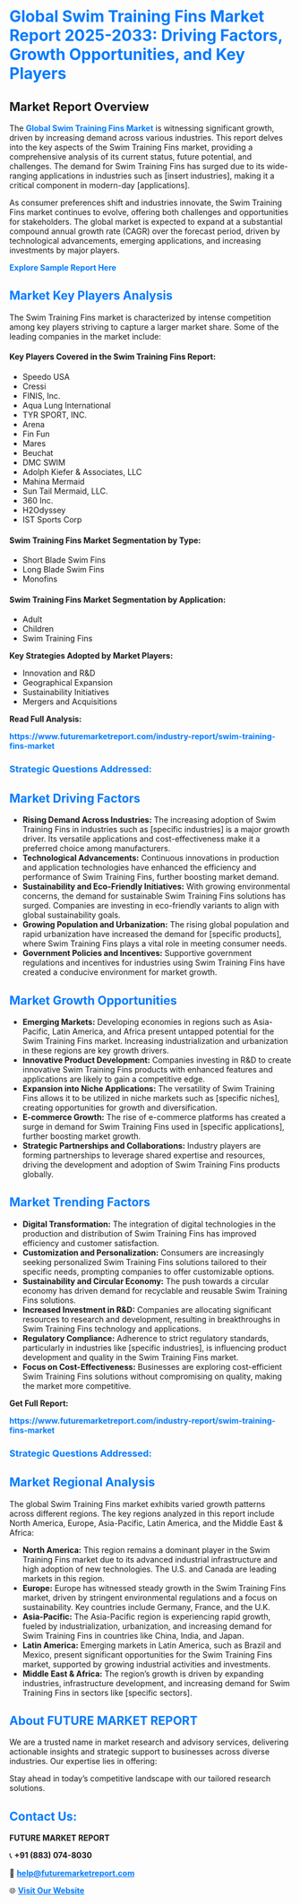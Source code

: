 <h1 style="color: #007BFF;">Global Swim Training Fins Market Report 2025-2033: Driving Factors, Growth Opportunities, and Key Players</h1>

<section id="overview">
<h2>Market Report Overview</h2>
<p>The <a href="https://www.futuremarketreport.com/industry-report/swim-training-fins-market" style="color: #007BFF; text-decoration: none;"><strong>Global Swim Training Fins Market</strong></a> is witnessing significant growth, driven by increasing demand across various industries. This report delves into the key aspects of the Swim Training Fins market, providing a comprehensive analysis of its current status, future potential, and challenges. The demand for Swim Training Fins has surged due to its wide-ranging applications in industries such as [insert industries], making it a critical component in modern-day [applications].</p>
<p>As consumer preferences shift and industries innovate, the Swim Training Fins market continues to evolve, offering both challenges and opportunities for stakeholders. The global market is expected to expand at a substantial compound annual growth rate (CAGR) over the forecast period, driven by technological advancements, emerging applications, and increasing investments by major players.</p>
</section>

<section id="overview">
<p><a href="https://www.futuremarketreport.com/request-sample/reportId=116356" style="color: #007BFF; text-decoration: none;"><strong>Explore Sample Report Here</strong></a></p>
</section>

<section id="key-players">
<h2 style="color: #007BFF;">Market Key Players Analysis</h2>
<p>The Swim Training Fins market is characterized by intense competition among key players striving to capture a larger market share. Some of the leading companies in the market include:</p>
<h4>Key Players Covered in the Swim Training Fins Report:</h4>
<ul><li>Speedo USA</li><li>Cressi</li><li>FINIS, Inc.</li><li>Aqua Lung International</li><li>TYR SPORT, INC.</li><li>Arena</li><li>Fin Fun</li><li>Mares</li><li>Beuchat</li><li>DMC SWIM</li><li>Adolph Kiefer &amp; Associates, LLC</li><li>Mahina Mermaid</li><li>Sun Tail Mermaid, LLC.</li><li>360 Inc.</li><li>H2Odyssey</li><li>IST Sports Corp</li></ul>
<h4>Swim Training Fins Market Segmentation by Type:</h4>
<ul><li>Short Blade Swim Fins</li><li>Long Blade Swim Fins</li><li>Monofins</li></ul>

<h4>Swim Training Fins Market Segmentation by Application:</h4>
<ul><li>Adult</li><li>Children</li><li>Swim Training Fins</li></ul>
<p><strong>Key Strategies Adopted by Market Players:</strong></p>
<ul>
<li>Innovation and R&D</li>
<li>Geographical Expansion</li>
<li>Sustainability Initiatives</li>
<li>Mergers and Acquisitions</li>
</ul>
</section>

<section>
<p><strong>Read Full Analysis: </strong></p><a href="https://www.futuremarketreport.com/industry-report/swim-training-fins-market" style="color: #007BFF; text-decoration: none;"><strong>https://www.futuremarketreport.com/industry-report/swim-training-fins-market</strong></a>
<h3 style="color: #007BFF;">Strategic Questions Addressed:</h3>
</section>

<section id="driving-factors">
<h2 style="color: #007BFF;">Market Driving Factors</h2>
<ul>
<li><strong>Rising Demand Across Industries:</strong> The increasing adoption of Swim Training Fins in industries such as [specific industries] is a major growth driver. Its versatile applications and cost-effectiveness make it a preferred choice among manufacturers.</li>
<li><strong>Technological Advancements:</strong> Continuous innovations in production and application technologies have enhanced the efficiency and performance of Swim Training Fins, further boosting market demand.</li>
<li><strong>Sustainability and Eco-Friendly Initiatives:</strong> With growing environmental concerns, the demand for sustainable Swim Training Fins solutions has surged. Companies are investing in eco-friendly variants to align with global sustainability goals.</li>
<li><strong>Growing Population and Urbanization:</strong> The rising global population and rapid urbanization have increased the demand for [specific products], where Swim Training Fins plays a vital role in meeting consumer needs.</li>
<li><strong>Government Policies and Incentives:</strong> Supportive government regulations and incentives for industries using Swim Training Fins have created a conducive environment for market growth.</li>
</ul>
</section>

<section id="growth-opportunities">
<h2 style="color: #007BFF;">Market Growth Opportunities</h2>
<ul>
<li><strong>Emerging Markets:</strong> Developing economies in regions such as Asia-Pacific, Latin America, and Africa present untapped potential for the Swim Training Fins market. Increasing industrialization and urbanization in these regions are key growth drivers.</li>
<li><strong>Innovative Product Development:</strong> Companies investing in R&D to create innovative Swim Training Fins products with enhanced features and applications are likely to gain a competitive edge.</li>
<li><strong>Expansion into Niche Applications:</strong> The versatility of Swim Training Fins allows it to be utilized in niche markets such as [specific niches], creating opportunities for growth and diversification.</li>
<li><strong>E-commerce Growth:</strong> The rise of e-commerce platforms has created a surge in demand for Swim Training Fins used in [specific applications], further boosting market growth.</li>
<li><strong>Strategic Partnerships and Collaborations:</strong> Industry players are forming partnerships to leverage shared expertise and resources, driving the development and adoption of Swim Training Fins products globally.</li>
</ul>
</section>

<section id="trending-factors">
<h2 style="color: #007BFF;">Market Trending Factors</h2>
<ul>
<li><strong>Digital Transformation:</strong> The integration of digital technologies in the production and distribution of Swim Training Fins has improved efficiency and customer satisfaction.</li>
<li><strong>Customization and Personalization:</strong> Consumers are increasingly seeking personalized Swim Training Fins solutions tailored to their specific needs, prompting companies to offer customizable options.</li>
<li><strong>Sustainability and Circular Economy:</strong> The push towards a circular economy has driven demand for recyclable and reusable Swim Training Fins solutions.</li>
<li><strong>Increased Investment in R&D:</strong> Companies are allocating significant resources to research and development, resulting in breakthroughs in Swim Training Fins technology and applications.</li>
<li><strong>Regulatory Compliance:</strong> Adherence to strict regulatory standards, particularly in industries like [specific industries], is influencing product development and quality in the Swim Training Fins market.</li>
<li><strong>Focus on Cost-Effectiveness:</strong> Businesses are exploring cost-efficient Swim Training Fins solutions without compromising on quality, making the market more competitive.</li>
</ul>
</section>

<section>
<p><strong>Get Full Report: </strong></p><a href="https://www.futuremarketreport.com/industry-report/swim-training-fins-market" style="color: #007BFF; text-decoration: none;"><strong>https://www.futuremarketreport.com/industry-report/swim-training-fins-market</strong></a>
<h3 style="color: #007BFF;">Strategic Questions Addressed:</h3>
</section>


<section id="regional-analysis">
<h2 style="color: #007BFF;">Market Regional Analysis</h2>
<p>The global Swim Training Fins market exhibits varied growth patterns across different regions. The key regions analyzed in this report include North America, Europe, Asia-Pacific, Latin America, and the Middle East & Africa:</p>
<ul>
<li><strong>North America:</strong> This region remains a dominant player in the Swim Training Fins market due to its advanced industrial infrastructure and high adoption of new technologies. The U.S. and Canada are leading markets in this region.</li>
<li><strong>Europe:</strong> Europe has witnessed steady growth in the Swim Training Fins market, driven by stringent environmental regulations and a focus on sustainability. Key countries include Germany, France, and the U.K.</li>
<li><strong>Asia-Pacific:</strong> The Asia-Pacific region is experiencing rapid growth, fueled by industrialization, urbanization, and increasing demand for Swim Training Fins in countries like China, India, and Japan.</li>
<li><strong>Latin America:</strong> Emerging markets in Latin America, such as Brazil and Mexico, present significant opportunities for the Swim Training Fins market, supported by growing industrial activities and investments.</li>
<li><strong>Middle East & Africa:</strong> The region’s growth is driven by expanding industries, infrastructure development, and increasing demand for Swim Training Fins in sectors like [specific sectors].</li>
</ul>
</section>

<footer>
<h2 style="color: #007BFF;">About FUTURE MARKET REPORT</h2>
<p>We are a trusted name in market research and advisory services, delivering actionable insights and strategic support to businesses across diverse industries. Our expertise lies in offering:</p>

<p>Stay ahead in today’s competitive landscape with our tailored research solutions.</p>

<h2 style="color: #007BFF;">Contact Us:</h2>
<p><strong>FUTURE MARKET REPORT</strong></p>
<p>📞 <strong>+91 (883) 074-8030</strong></p>
<p>📧 <strong><a href="mailto:help@futuremarketreport.com" style="color: #007BFF;">help@futuremarketreport.com</a></strong></p>
<p>🌐 <strong><a href="https://www.futuremarketreport.com/" style="color: #007BFF;">Visit Our Website</a></strong></p>
</footer>
